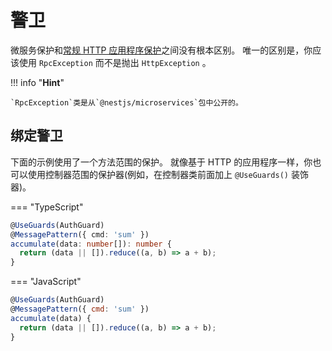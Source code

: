 # 警卫

微服务保护和[常规 HTTP 应用程序保护](/guards)之间没有根本区别。
唯一的区别是，你应该使用 `RpcException` 而不是抛出 `HttpException` 。

!!! info "**Hint**"

    `RpcException`类是从`@nestjs/microservices`包中公开的。

## 绑定警卫

下面的示例使用了一个方法范围的保护。
就像基于 HTTP 的应用程序一样，你也可以使用控制器范围的保护器(例如，在控制器类前面加上 `@UseGuards()` 装饰器)。

=== "TypeScript"

```ts
@UseGuards(AuthGuard)
@MessagePattern({ cmd: 'sum' })
accumulate(data: number[]): number {
  return (data || []).reduce((a, b) => a + b);
}
```

=== "JavaScript"

```js
@UseGuards(AuthGuard)
@MessagePattern({ cmd: 'sum' })
accumulate(data) {
  return (data || []).reduce((a, b) => a + b);
}
```
